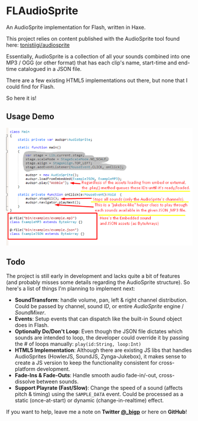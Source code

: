 # FLAudioSprite
An AudioSprite implementation for Flash, written in Haxe.

This project relies on content published with the AudioSprite tool found here:
[tonistiigi/audiosprite](https://github.com/tonistiigi/audiosprite)

Essentially, AudioSprite is a collection of all your sounds combined into one MP3 / OGG (or other format) that has each clip's name, start-time and end-time catalogued in a JSON file.

There are a few existing HTML5 implementations out there, but none that I could find for Flash.

So here it is!

Usage Demo
------------------
![enter image description here](https://raw.githubusercontent.com/bigp/FLAudioSprite/master/docs/demo_main.png "Usage &#40;Demo&#41;")

Todo
------
The project is still early in development and lacks quite a bit of features (and probably misses some details regarding the AudioSprite structure). So here's a list of things I'm planning to implement next:

 - **SoundTransform**: handle volume, pan, left & right channel distribution. Could be passed by channel, sound *ID*, or entire *AudioSprite* engine / *SoundMixer*.
 - **Events**: Setup events that can dispatch like the built-in Sound object does in Flash.
 - **Optionally Do/Don't Loop**: Even though the JSON file dictates which sounds are intended to loop, the developer could override it by passing the # of loops manually: `play(id:String, loop:Int)` 
 - **HTML5 Implementation**: Although there are existing JS libs that handles AudioSprites (HowlerJS, SoundJS, Zynga-Jukebox), it makes sense to create a JS version to keep the functionality consistent for cross-platform development.
 - **Fade-Ins & Fade-Outs**: Handle smooth audio fade-in/-out, cross-dissolve between sounds.
 - **Support Playrate (Fast/Slow)**: Change the speed of a sound (affects pitch & timing) using the `SAMPLE_DATA` event. Could be processed as a static (once-at-start) or dynamic (change-in-realtime) effect.

If you want to help, leave me a note on **Twitter [@_bigp](https://twitter.com/_bigp "@_bigp")** or here on **GitHub**!